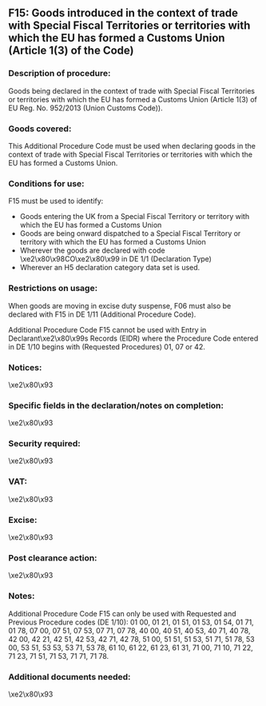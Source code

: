 F15: Goods introduced in the context of trade with Special Fiscal Territories or territories with which the EU has formed a Customs Union (Article 1(3) of the Code)
--------------------------------------------------------------------------------------------------------------------------------------------------------------------

### Description of procedure:

Goods being declared in the context of trade with Special Fiscal Territories or territories with which the EU has formed a Customs Union (Article 1(3) of EU Reg. No. 952/2013 (Union Customs Code)).

### Goods covered:

This Additional Procedure Code must be used when declaring goods in the context of trade with Special Fiscal Territories or territories with which the EU has formed a Customs Union.

### Conditions for use:

F15 must be used to identify:

 * Goods entering the UK from a Special Fiscal Territory or territory with which the EU has formed a Customs Union
 * Goods are being onward dispatched to a Special Fiscal Territory or territory with which the EU has formed a Customs Union
 * Wherever the goods are declared with code \xe2\x80\x98CO\xe2\x80\x99 in DE 1/1 (Declaration Type)
 * Wherever an H5 declaration category data set is used.

### Restrictions on usage:

When goods are moving in excise duty suspense, F06 must also be declared with F15 in DE 1/11 (Additional Procedure Code).

Additional Procedure Code F15 cannot be used with Entry in Declarant\xe2\x80\x99s Records (EIDR) where the Procedure Code entered in DE 1/10 begins with (Requested Procedures) 01, 07 or 42.

### Notices:

\xe2\x80\x93

### Specific fields in the declaration/notes on completion:

\xe2\x80\x93

### Security required:

\xe2\x80\x93

### VAT:

\xe2\x80\x93

### Excise:

\xe2\x80\x93

### Post clearance action:

\xe2\x80\x93

### Notes:

Additional Procedure Code F15 can only be used with Requested and Previous Procedure codes (DE 1/10): 01 00, 01 21, 01 51, 01 53, 01 54, 01 71, 01 78, 07 00, 07 51, 07 53, 07 71, 07 78, 40 00, 40 51, 40 53, 40 71, 40 78, 42 00, 42 21, 42 51, 42 53, 42 71, 42 78, 51 00, 51 51, 51 53, 51 71, 51 78, 53 00, 53 51, 53 53, 53 71, 53 78, 61 10, 61 22, 61 23, 61 31, 71 00, 71 10, 71 22, 71 23, 71 51, 71 53, 71 71, 71 78.

### Additional documents needed:

\xe2\x80\x93

